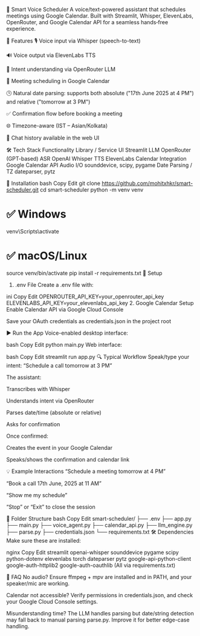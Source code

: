 🧠 Smart Voice Scheduler
A voice/text-powered assistant that schedules meetings using Google Calendar. Built with Streamlit, Whisper, ElevenLabs, OpenRouter, and Google Calendar API for a seamless hands‑free experience.

🚀 Features
🎙️ Voice input via Whisper (speech-to-text)

🔊 Voice output via ElevenLabs TTS

🧠 Intent understanding via OpenRouter LLM

📅 Meeting scheduling in Google Calendar

🕒 Natural date parsing: supports both absolute ("17th June 2025 at 4 PM") and relative ("tomorrow at 3 PM")

✅ Confirmation flow before booking a meeting

🌐 Timezone-aware (IST – Asian/Kolkata)

💬 Chat history available in the web UI

🛠️ Tech Stack
Functionality	Library / Service
UI	Streamlit
LLM	OpenRouter (GPT-based)
ASR	OpenAI Whisper
TTS	ElevenLabs
Calendar Integration	Google Calendar API
Audio I/O	sounddevice, scipy, pygame
Date Parsing / TZ	dateparser, pytz

💾 Installation
bash
Copy
Edit
git clone https://github.com/mohitxhkr/smart-scheduler.git
cd smart-scheduler
python -m venv venv
# ✅ Windows
venv\Scripts\activate
# ✅ macOS/Linux
source venv/bin/activate
pip install -r requirements.txt
🔧 Setup
1. .env File
Create a .env file with:

ini
Copy
Edit
OPENROUTER_API_KEY=your_openrouter_api_key
ELEVENLABS_API_KEY=your_elevenlabs_api_key
2. Google Calendar Setup
Enable Calendar API via Google Cloud Console

Save your OAuth credentials as credentials.json in the project root

▶️ Run the App
Voice-enabled desktop interface:

bash
Copy
Edit
python main.py
Web interface:

bash
Copy
Edit
streamlit run app.py
🔍 Typical Workflow
Speak/type your intent:
“Schedule a call tomorrow at 3 PM”

The assistant:

Transcribes with Whisper

Understands intent via OpenRouter

Parses date/time (absolute or relative)

Asks for confirmation

Once confirmed:

Creates the event in your Google Calendar

Speaks/shows the confirmation and calendar link

💡 Example Interactions
“Schedule a meeting tomorrow at 4 PM”

“Book a call 17th June, 2025 at 11 AM”

“Show me my schedule”

“Stop” or “Exit” to close the session

📂 Folder Structure
bash
Copy
Edit
smart-scheduler/
├── .env
├── app.py
├── main.py
├── voice_agent.py
├── calendar_api.py
├── llm_engine.py
├── parse.py
├── credentials.json
└── requirements.txt
🛠️ Dependencies
Make sure these are installed:

nginx
Copy
Edit
streamlit
openai-whisper
sounddevice
pygame
scipy
python-dotenv
elevenlabs
torch
dateparser
pytz
google-api-python-client
google-auth-httplib2
google-auth-oauthlib
(All via requirements.txt)

🤔 FAQ
No audio? Ensure ffmpeg + mpv are installed and in PATH, and your speaker/mic are working.

Calendar not accessible? Verify permissions in credentials.json, and check your Google Cloud Console settings.

Misunderstanding time? The LLM handles parsing but date/string detection may fall back to manual parsing parse.py. Improve it for better edge-case handling.

